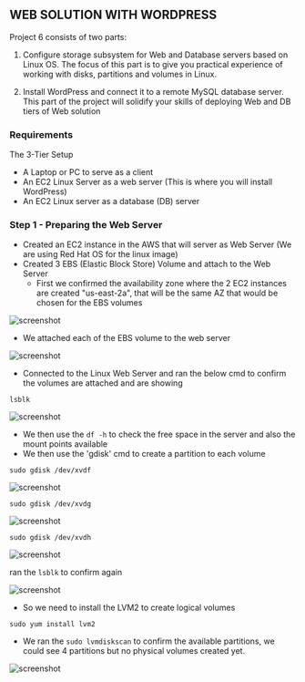 ## WEB SOLUTION WITH WORDPRESS

Project 6 consists of two parts:

1. Configure storage subsystem for Web and Database servers based on Linux OS. The focus of this part is to give you practical experience of working with disks, partitions and volumes in Linux.

2. Install WordPress and connect it to a remote MySQL database server. This part of the project will solidify your skills of deploying Web and DB tiers of Web solution

### Requirements

The 3-Tier Setup
- A Laptop or PC to serve as a client
- An EC2 Linux Server as a web server (This is where you will install WordPress)
- An EC2 Linux server as a database (DB) server



### Step 1 - Preparing the Web Server

- Created an EC2 instance in the AWS that will server as Web Server (We are using Red Hat OS for the linux image)
- Created 3 EBS (Elastic Block Store) Volume and attach to the Web Server
    - First we confirmed the availability zone where the 2 EC2 instances are created "us-east-2a", that will be the same AZ that           would be chosen for the EBS volumes

![screenshot](https://github.com/Tofumy/Tofumy_PBL6/blob/main/create-volume.PNG)

- We attached each of the EBS volume to the web server

![screenshot](https://github.com/Tofumy/Tofumy_PBL6/blob/main/attach-volume.PNG)

- Connected to the Linux Web Server and ran the below cmd to confirm the volumes are attached and are showing

`lsblk`

![screenshot](https://github.com/Tofumy/Tofumy_PBL6/blob/main/lsblk.PNG)

- We then use the `df -h` to check the free space in the server and also the mount points available
- We then use the 'gdisk' cmd to create a partition to each volume

`sudo gdisk /dev/xvdf`

![screenshot](https://github.com/Tofumy/Tofumy_PBL6/blob/main/gdisk-xvdf.PNG)

`sudo gdisk /dev/xvdg`

![screenshot](https://github.com/Tofumy/Tofumy_PBL6/blob/main/gdisk-xvdg.PNG)

`sudo gdisk /dev/xvdh`

![screenshot](https://github.com/Tofumy/Tofumy_PBL6/blob/main/gdisk-xvdh.PNG)

ran the `lsblk` to confirm again

![screenshot](https://github.com/Tofumy/Tofumy_PBL6/blob/main/new-lsblk.PNG)


- So we need to install the LVM2 to create logical volumes

`sudo yum install lvm2`

- We ran the `sudo lvmdiskscan` to confirm the available partitions, we could see 4 partitions but no physical volumes created yet.


![screenshot](https://github.com/Tofumy/Tofumy_PBL6/blob/main/lvmdiskscan.PNG)

